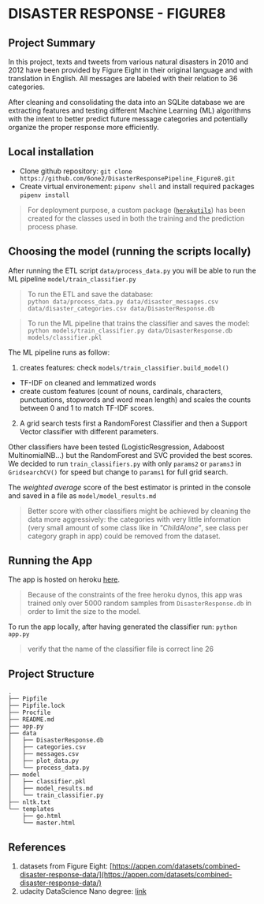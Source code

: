 # __DISASTER RESPONSE - FIGURE8__

## __Project Summary__
In this project, texts and tweets from various natural disasters in 2010 and 2012 have been provided by Figure Eight in their original language and with translation in English. All messages are labeled with their relation to 36 categories.

After cleaning and consolidating the data into an SQLite database we are extracting features and testing different Machine Learning (ML) algorithms with the intent to better predict future message categories and potentially organize the proper response more efficiently.

## __Local installation__
 - Clone github repository: `git clone https://github.com/6one2/DisasterResponsePipeline_Figure8.git`
 - Create virtual environement: `pipenv shell` and install required packages `pipenv install`

 > For deployment purpose, a custom package ([`herokutils`](https://pypi.org/project/herokutils/)) has been created for the classes used in both the training and the prediction process phase.

## __Choosing the model (running the scripts locally)__
After running the ETL script `data/process_data.py` you will be able to run the ML pipeline `model/train_classifier.py`

> To run the ETL and save the database:\
`python data/process_data.py data/disaster_messages.csv data/disaster_categories.csv data/DisasterResponse.db`

> To run the ML pipeline that trains the classifier and saves the model:\
`python models/train_classifier.py data/DisasterResponse.db models/classifier.pkl`

The ML pipeline runs as follow:
1. creates features: check `models/train_classifier.build_model()`
 - TF-IDF on cleaned and lemmatized words
 - create custom features (count of nouns, cardinals, characters, punctuations, stopwords and word mean length) and scales the counts between 0 and 1 to match TF-IDF scores.

2. A grid search tests first a RandomForest Classifier and then a Support Vector classifier with different parameters.

Other classifiers have been tested (LogisticResgression, Adaboost MultinomialNB...) but the RandomForest and SVC provided the best scores. We decided to run `train_classifiers.py` with only `params2` or `params3` in `GridsearchCV()` for speed but change to `params1` for full grid search.

The _weighted average_ score of the best estimator is printed in the console and saved in a file as `model/model_results.md`

> Better score with other classifiers might be achieved by cleaning the data more aggressively: the categories with very little information (very small amount of some class like in _"ChildAlone"_, see class per category graph in app) could be removed from the dataset.

## __Running the App__
The app is hosted on heroku [here](https://pacific-fortress-23259.herokuapp.com).
> Because of the constraints of the free heroku dynos, this app was trained only over 5000 random samples from `DisasterResponse.db` in order to limit the size to the model.

To run the app locally, after having generated the classifier run:
`python app.py`

> verify that the name of the classifier file is correct line 26

## __Project Structure__

```
.
├── Pipfile
├── Pipfile.lock
├── Procfile
├── README.md
├── app.py
├── data
│   ├── DisasterResponse.db
│   ├── categories.csv
│   ├── messages.csv
│   ├── plot_data.py
│   └── process_data.py
├── model
│   ├── classifier.pkl
│   ├── model_results.md
│   └── train_classifier.py
├── nltk.txt
└── templates
    ├── go.html
    └── master.html
```

## __References__
1. datasets from Figure Eight: [https://appen.com/datasets/combined-disaster-response-data/](https://appen.com/datasets/combined-disaster-response-data/)
2. udacity DataScience Nano degree: [link](https://www.udacity.com/course/data-scientist-nanodegree--nd025?utm_source=gsem_brand&utm_medium=ads_r&utm_campaign=8826748925_c&utm_term=87779570854&utm_keyword=udacity%20data%20science_e&gclid=Cj0KCQjwreT8BRDTARIsAJLI0KJ0Iz8KGYSr_fqOKe5GVRGvrGkg92N3yegM49aIK5fw1G9JrNFWlacaAgofEALw_wcB)
